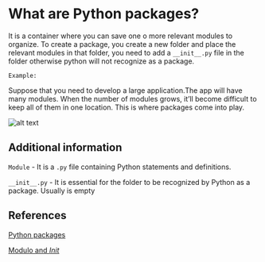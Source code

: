 # What are Python packages?

It is a container where you can save one o more relevant modules to organize. To create a package, you create a new folder and place the relevant modules in that folder, you need to add a `__init__.py` file in the folder otherwise python will not recognize as a package.

`Example:`

Suppose that you need to develop a large application.The app will have many modules. When the number of modules grows, it’ll become difficult to keep all of them in one location. This is where packages come into play.

![alt text](https://www.pythontutorial.net/wp-content/uploads/2020/10/Python-Packages.png)

## Additional information

`Module` - It is a `.py` file containing Python statements and definitions.

`__init__.py` - It is essential for the folder to be recognized by Python as a package. Usually is empty

## References

[Python packages](https://www.pythontutorial.net/python-basics/python-packages/)

[Modulo and _Init_](https://www.tutorialsteacher.com/python/python-package)
